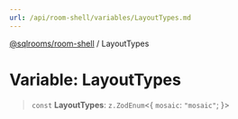 ```yaml
---
url: /api/room-shell/variables/LayoutTypes.md
---
```

[@sqlrooms/room-shell](../index.md) / LayoutTypes

# Variable: LayoutTypes

> `const` **LayoutTypes**: `z.ZodEnum`<{ `mosaic`: `"mosaic"`; }>
